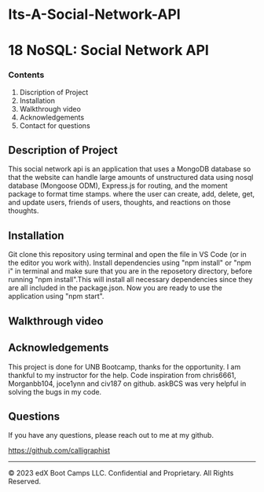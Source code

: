 # Its-A-Social-Network-API

# 18 NoSQL: Social Network API

   

### Contents

1. Discription of Project
2. Installation 
3. Walkthrough video
4. Acknowledgements
5. Contact for questions

## Description of Project
This social network api is an application that uses a MongoDB database so that the website can handle large amounts of unstructured data using nosql database (Mongoose ODM), Express.js for routing, and the moment package to format time stamps. where the user can create, add, delete, get, and update users, friends of users, thoughts, and reactions on those thoughts.

## Installation 

Git clone this repository using terminal and open the file in VS Code (or in the editor you work with). Install dependencies using "npm install" or "npm i" in terminal and make sure that you are in the reposetory directory, before running "npm install".This will install all necessary dependencies since they are all included in the package.json. Now you are ready to use the application using "npm start".

##  Walkthrough video



## Acknowledgements

This project is done for UNB Bootcamp, thanks for the opportunity. I am thankful to my instructor for the help. Code inspiration from chris6661, Morganbb104, joce1ynn and civ187 on github. askBCS was very helpful in solving the bugs in my code. 

## Questions

If you have any questions, please reach out to me at my github.

https://github.com/calligraphist

- - -
© 2023 edX Boot Camps LLC. Confidential and Proprietary. All Rights Reserved.